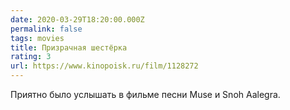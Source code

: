 ```yaml
---
date: 2020-03-29T18:20:00.000Z
permalink: false
tags: movies
title: Призрачная шестёрка
rating: 3
url: https://www.kinopoisk.ru/film/1128272
---
```

Приятно было услышать в фильме песни Muse и Snoh Aalegra.
